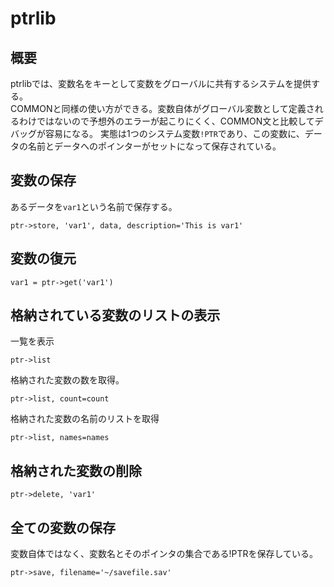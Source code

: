 # ptrlib


## 概要
ptrlibでは、変数名をキーとして変数をグローバルに共有するシステムを提供する。<br>
COMMONと同様の使い方ができる。変数自体がグローバル変数として定義されるわけではないので予想外のエラーが起こりにくく、COMMON文と比較してデバッグが容易になる。
実態は1つのシステム変数`!PTR`であり、この変数に、データの名前とデータへのポインターがセットになって保存されている。


## 変数の保存
あるデータを`var1`という名前で保存する。
```
ptr->store, 'var1', data, description='This is var1'
```

## 変数の復元
```
var1 = ptr->get('var1')
```

## 格納されている変数のリストの表示
一覧を表示
```
ptr->list
```
格納された変数の数を取得。
```
ptr->list, count=count
```
格納された変数の名前のリストを取得
```
ptr->list, names=names
```


## 格納された変数の削除
```
ptr->delete, 'var1'
```


## 全ての変数の保存
変数自体ではなく、変数名とそのポインタの集合である!PTRを保存している。
```
ptr->save, filename='~/savefile.sav'
```


